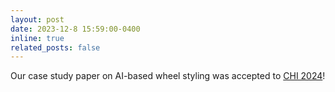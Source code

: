 ```yaml
---
layout: post
date: 2023-12-8 15:59:00-0400
inline: true
related_posts: false
---
```


Our case study paper on AI-based wheel styling was accepted to [CHI 2024](https://chi2024.acm.org/for-authors/case-studies/)!